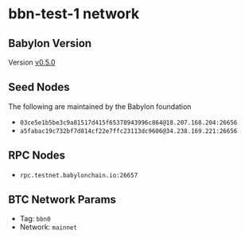 # bbn-test-1 network

## Babylon Version

Version [v0.5.0](https://github.com/babylonchain/babylon/tree/v0.5.0)

## Seed Nodes

The following are maintained by the Babylon foundation
- `03ce5e1b5be3c9a81517d415f65378943996c864@18.207.168.204:26656`
- `a5fabac19c732bf7d814cf22e7ffc23113dc9606@34.238.169.221:26656`

## RPC Nodes

- `rpc.testnet.babylonchain.io:26657`

## BTC Network Params

- Tag: `bbn0`
- Network: `mainnet`

